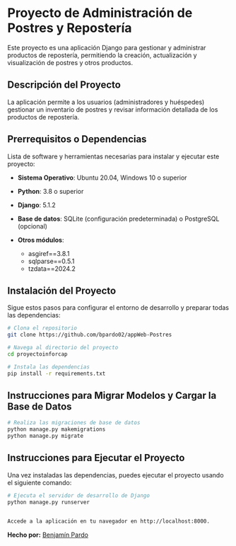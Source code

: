 # Proyecto de Administración de Postres y Repostería

Este proyecto es una aplicación Django para gestionar y administrar productos de repostería, permitiendo la creación, actualización y visualización de postres y otros productos.

## Descripción del Proyecto

La aplicación permite a los usuarios (administradores y huéspedes) gestionar un inventario de postres y revisar información detallada de los productos de repostería.

## Prerrequisitos o Dependencias

Lista de software y herramientas necesarias para instalar y ejecutar este proyecto:

- **Sistema Operativo**: Ubuntu 20.04, Windows 10 o superior
- **Python**: 3.8 o superior
- **Django**: 5.1.2
- **Base de datos**: SQLite (configuración predeterminada) o PostgreSQL (opcional)
- **Otros módulos**:

  - asgiref==3.8.1
  - sqlparse==0.5.1
  - tzdata==2024.2

## Instalación del Proyecto

Sigue estos pasos para configurar el entorno de desarrollo y preparar todas las dependencias:

```bash
# Clona el repositorio
git clone https://github.com/bpardo02/appWeb-Postres

# Navega al directorio del proyecto
cd proyectoinforcap

# Instala las dependencias
pip install -r requirements.txt
```

## Instrucciones para Migrar Modelos y Cargar la Base de Datos

```bash
# Realiza las migraciones de base de datos
python manage.py makemigrations
python manage.py migrate
```

## Instrucciones para Ejecutar el Proyecto

Una vez instaladas las dependencias, puedes ejecutar el proyecto usando el siguiente comando:

```bash
# Ejecuta el servidor de desarrollo de Django
python manage.py runserver


Accede a la aplicación en tu navegador en http://localhost:8000.
```

**Hecho por:** [Benjamín Pardo](https://github.com/bpardo02)
